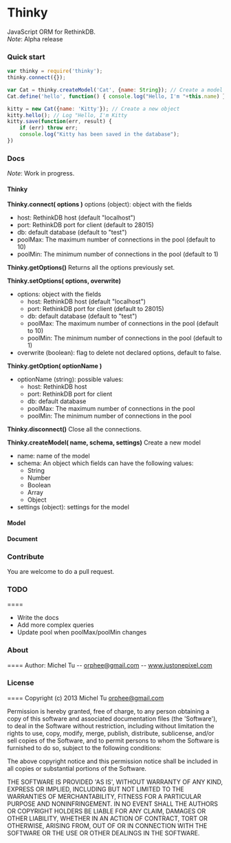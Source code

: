 # Thinky

JavaScript ORM for RethinkDB.  
_Note_: Alpha release

### Quick start 

```javascript
var thinky = require('thinky');
thinky.connect({});

var Cat = thinky.createModel('Cat', {name: String}); // Create a model
Cat.define('hello', function() { console.log("Hello, I'm "+this.name) }); // Create custom methods

kitty = new Cat({name: 'Kitty'}); // Create a new object
kitty.hello(); // Log "Hello, I'm Kitty
kitty.save(function(err, result) {
    if (err) throw err;
    console.log("Kitty has been saved in the database");
})
```

### Docs
_Note_: Work in progress. 

#### Thinky

__Thinky.connect( options )__
options (object): object with the fields
- host: RethinkDB host (default "localhost")
- port: RethinkDB port for client (default to 28015)
- db: default database (default to "test")
- poolMax: The maximum number of connections in the pool (default to 10)
- poolMin: The minimum number of connections in the pool (default to 1)


__Thinky.getOptions()__
Returns all the options previously set.


__Thinky.setOptions( options, overwrite)__
- options: object with the fields
    - host: RethinkDB host (default "localhost")
    - port: RethinkDB port for client (default to 28015)
    - db: default database (default to "test")
    - poolMax: The maximum number of connections in the pool (default to 10)
    - poolMin: The minimum number of connections in the pool (default to 1)
- overwrite (boolean): flag to delete not declared options, default to false.


__Thinky.getOption( optionName )__
- optionName (string): possible values:
    - host: RethinkDB host
    - port: RethinkDB port for client
    - db: default database
    - poolMax: The maximum number of connections in the pool
    - poolMin: The minimum number of connections in the pool


__Thinky.disconnect()__
Close all the connections.

__Thinky.createModel( name, schema, settings)__
Create a new model
- name: name of the model
- schema: An object which fields can have the following values:
    - String
    - Number
    - Boolean
    - Array
    - Object
- settings (object): settings for the model

#### Model


#### Document

### Contribute
You are welcome to do a pull request.


### TODO
====
- Write the docs
- Add more complex queries
- Update pool when poolMax/poolMin changes

### About
====
Author: Michel Tu -- orphee@gmail.com -- www.justonepixel.com

### License
====
Copyright (c) 2013 Michel Tu <orphee@gmail.com>

Permission is hereby granted, free of charge, to any person obtaining a copy of this
software and associated documentation files (the 'Software'), to deal in the Software
without restriction, including without limitation the rights to use, copy, modify, merge,
publish, distribute, sublicense, and/or sell copies of the Software, and to permit
persons to whom the Software is furnished to do so, subject to the following conditions:

The above copyright notice and this permission notice shall be included in all copies or
substantial portions of the Software.

THE SOFTWARE IS PROVIDED 'AS IS', WITHOUT WARRANTY OF ANY KIND, EXPRESS OR IMPLIED,
INCLUDING BUT NOT LIMITED TO THE WARRANTIES OF MERCHANTABILITY, FITNESS FOR A PARTICULAR
PURPOSE AND NONINFRINGEMENT. IN NO EVENT SHALL THE AUTHORS OR COPYRIGHT HOLDERS BE LIABLE
FOR ANY CLAIM, DAMAGES OR OTHER LIABILITY, WHETHER IN AN ACTION OF CONTRACT, TORT OR
OTHERWISE, ARISING FROM, OUT OF OR IN CONNECTION WITH THE SOFTWARE OR THE USE OR OTHER
DEALINGS IN THE SOFTWARE.
